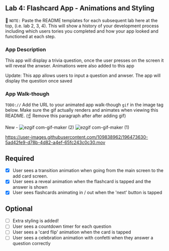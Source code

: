 ## Lab 4: Flashcard App - Animations and Styling 

📝 `NOTE:` Paste the README templates for each subsequent lab here at the top, (i.e. lab 2, 3, 4). This will show a history of your development process including which users tories you completed and how your app looked and functioned at each step.

### App Description
 This app will display a trivia question, once the user presses on the screen it will reveal the anwser. Animations were also added to this app   

Update: This app allows users to input a question and anwser. The app will display the question once saved

### App Walk-though
`TODO://` Add the URL to your animated app walk-though `gif` in the image tag below. Make sure the gif actually renders and animates when viewing this README. (☝️ Remove this paragraph after after adding gif)

New - ![ezgif com-gif-maker (2)](https://user-images.githubusercontent.com/109838962/197694182-f84d26ca-ee89-4b1b-94d1-70cfcddbb851.gif)
![ezgif com-gif-maker (1)](https://user-images.githubusercontent.com/109838962/196330472-2209825a-4f05-483b-a180-354c44b38b5b.gif)

https://user-images.githubusercontent.com/109838962/196473630-5ad42fe9-d78b-4d82-a4ef-65fc243c0c30.mov





## Required
- [x] User sees a transition animation when going from the main screen to the add card screen.
- [x] User sees a reveal animation when the flashcard is tapped and the answer is shown
- [x] User sees flashcards animating in / out when the 'next' button is tapped

## Optional
- [ ] Extra styling is added!
- [ ] User sees a countdown timer for each question
- [ ] User sees a 'card flip' animation when the card is tapped
- [ ] User sees a celebration animation with confetti when they answer a question correctly
